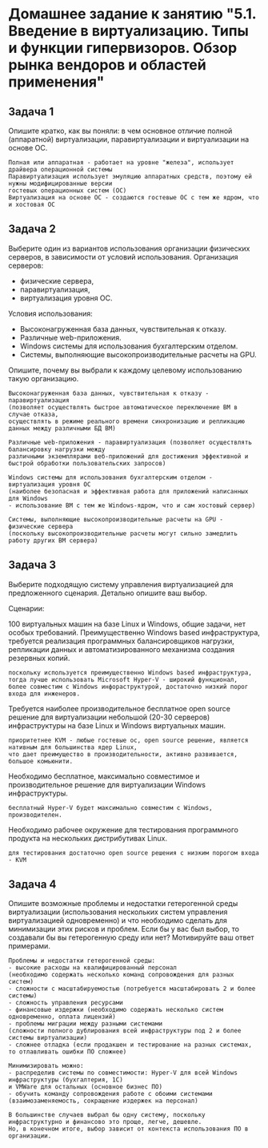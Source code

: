 # Домашнее задание к занятию "5.1. Введение в виртуализацию. Типы и функции гипервизоров. Обзор рынка вендоров и областей применения"


## Задача 1
Опишите кратко, как вы поняли: в чем основное отличие полной (аппаратной) виртуализации, паравиртуализации и виртуализации на основе ОС.
```
Полная или аппаратная - работает на уровне "железа", использует драйвера операционной системы  
Паравиртуализация использует эмуляцию аппаратных средств, поэтому ей нужны модифицированные версии 
гостевых операционных систем (ОС)
Виртуализация на основе ОС - создаются гостевые ОС с тем же ядром, что и хостовая ОС
```

## Задача 2
Выберите один из вариантов использования организации физических серверов, в зависимости от условий использования.
Организация серверов:
- физические сервера,
- паравиртуализация,
- виртуализация уровня ОС.  

Условия использования:
- Высоконагруженная база данных, чувствительная к отказу.
- Различные web-приложения.
- Windows системы для использования бухгалтерским отделом.
- Системы, выполняющие высокопроизводительные расчеты на GPU.

Опишите, почему вы выбрали к каждому целевому использованию такую организацию.
```
Высоконагруженная база данных, чувствительная к отказу - паравиртуализация 
(позволяет осуществлять быстрое автоматическое переключение ВМ в случае отказа, 
осуществлять в режиме реального времени синхронизацию и репликацию данных между различными БД ВМ)

Различные web-приложения - паравиртуализация (позволяет осуществлять балансировку нагрузки между 
различными экземплярами веб-приложений для достижения эффективной и быстрой обработки пользовательских запросов)

Windows системы для использования бухгалтерским отделом - виртуализация уровня ОС 
(наиболее безопасная и эффективная работа для приложений написанных для Windows 
- использование ВМ с тем же Windows-ядром, что и сам хостовый сервер)

Системы, выполняющие высокопроизводительные расчеты на GPU - физические сервера 
(поскольку высокопроизводительные расчеты могут сильно замедлить работу других ВМ сервера)
```

## Задача 3
Выберите подходящую систему управления виртуализацией для предложенного сценария. Детально опишите ваш выбор.

Сценарии:

100 виртуальных машин на базе Linux и Windows, общие задачи, нет особых требований. Преимущественно Windows based инфраструктура, требуется реализация программных балансировщиков нагрузки, репликации данных и автоматизированного механизма создания резервных копий.
```
поскольку используется преимущественно Windows based инфраструктура, 
тогда лучше использовать Microsoft Hyper-V - широкий функционал, 
более совместим с Windows инфораструктурой, достаточно низкий порог входа для инженеров. 
```
Требуется наиболее производительное бесплатное open source решение для виртуализации небольшой (20-30 серверов) инфраструктуры на базе Linux и Windows виртуальных машин.
```
приоритетнее KVM - любые гостевые ос, open source решение, является нативным для большинства ядер Linux, 
что дает преимущество в производительности, активно развивается, большое комьюнити.
```
Необходимо бесплатное, максимально совместимое и производительное решение для виртуализации Windows инфраструктуры.
```
бесплатный Hyper-V будет максимально совместим с Windows, производителен.
```
Необходимо рабочее окружение для тестирования программного продукта на нескольких дистрибутивах Linux.
```
для теcтирования достаточно open source решения с низким порогом входа - KVM 
```

## Задача 4
Опишите возможные проблемы и недостатки гетерогенной среды виртуализации (использования нескольких систем управления виртуализацией одновременно) и что необходимо сделать для минимизации этих рисков и проблем. Если бы у вас был выбор, то создавали бы вы гетерогенную среду или нет? Мотивируйте ваш ответ примерами.
```
Проблемы и недостатки гетерогенной среды:
- высокие расходы на квалифицированный персонал 
(необходимо содержать несколько команд сопровождения для разных систем)
- сложности с масштабируемостью (потребуется масштабировать 2 и более системы) 
- сложность управления ресурсами
- финансовые издержки (необходимо содержать несколько систем одновременно, оплата лицензий)
- проблемы миграции между разными системами 
(сложности полного дублирования всей инфраструктуры под 2 и более системы виртуализации)
- сложнее отладка (если продакшен и тестирование на разных системах, то отлавливать ошибки ПО сложнее)
      
Минимизировать можно:
- распределив системы по совместимости: Hyper-V для всей Windows инфраструктуры (бухгалтерия, 1С)
и VMWare для остальных (основное бизнес ПО)
- обучить команду сопровождения работе с обоими системами 
(взаимозаменяемость, сокращение издержек на персонал)

В большинстве случаев выбрал бы одну систему, поскольку инфраструктурно и финансово это проще, легче, дешевле.
Но, в конечном итоге, выбор зависит от контекста использования ПО в организации.
```
